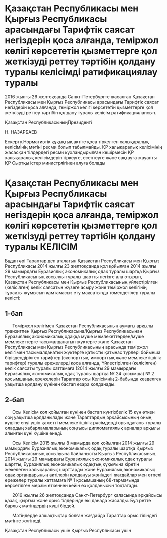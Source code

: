 # Қазақстан Республикасы мен Қырғыз Республикасы арасындағы Тарифтік саясат негіздерін қоса алғанда, теміржол көлігі көрсететін қызметтерге қол жеткізуді реттеу тәртібін қолдану туралы келісімді ратификациялау туралы

2016 жылғы 26 желтоқсанда Санкт-Петербургте жасалған Қазақстан Республикасы мен Қырғыз Республикасы арасындағы Тарифтік саясат негіздерін қоса алғанда, теміржол көлігі көрсететін қызметтерге қол жеткізуді реттеу тәртібін қолдану туралы келісім ратификациялансын.

Қазақстан РеспубликасыныңПрезиденті

Н. НАЗАРБАЕВ

Ескерту.Нормативтік құқықтық актіге қоса тіркелген халықаралық келісімінің мәтіні ресми болып табылмайды. ҚР халықаралық келісімінің жасасқан тілдердегі ресми куәландырылған көшірмесін ҚР халықаралық келісімдерін тіркеуге, есептеуге және сақтауға жауапты ҚР Сыртқы істер министрлігінен алуға болады

# Қазақстан Республикасы мен Қырғыз Республикасы арасындағы Тарифтік саясат негіздерін қоса алғанда, теміржол көлігі көрсететін қызметтерге қол жеткізуді реттеу тәртібін қолдану туралы КЕЛІСІМ

Бұдан әрі Тараптар деп аталатын Қазақстан Республикасы мен Қырғыз Республикасы 2014 жылғы 23 желтоқсанда қол қойылған 2014 жылғы 29 мамырдағы Еуразиялық экономикалық одақ туралы шартқа Қырғыз Республикасының қосылуы туралы шартты негізге ала отырып, Қазақстан Республикасы мен Қырғыз Республикасының үйлестірілген (келісілген) көлік саясатын жүзеге асыру және теміржол көлігінің тұрақты жұмысын қамтамасыз ету мақсатында төмендегілер туралы келісті:

## 1-бап

       Теміржол көлігімен Қазақстан Республикасының аумағы арқылы транзитпен Қырғыз Республикасына/Қырғыз Республикасынан Еуразиялық экономикалық одаққа мүше мемлекеттерден/мүше мемлекеттерге тасымалданатын жүктерге және Қазақстан Республикасы мен Қырғыз Республикасының арасында теміржол көлігімен тасымалданатын жүктерге қатысты қатынас түрлері бойынша біріздендірілген тарифтер (экспорттық, импорттық және мемлекетішілік тарифтер) туралы ережелерді қоса алғанда, Үйлестірілген (келісілген) көлік саясаты туралы хаттамаға (2014 жылғы 29 мамырдағы Еуразиялық экономикалық одақ туралы шартқа № 24 қосымша) № 2 қосымшаның ережелерін Тараптар осы Келісімнің 2-бабында көзделген уақытша қолдану күнінен бастап өзара қолданады.

## 2-бап

      Осы Келісім қол қойылған күнінен бастап күнтізбелік 15 күн өткен соң уақытша қолданылады және Тараптардың әрқайсысының оның күшіне енуі үшін қажетті мемлекетішілік рәсімдерді орындағаны туралы олардың хабарламаларының соңғысы дипломатиялық арналар арқылы алынған күні күшіне енеді.

       Осы Келісім 2015 жылғы 8 мамырда қол қойылған 2014 жылғы 29 мамырдағы Еуразиялық экономикалық одақ туралы шартқа Қырғыз Республикасының қосылуына байланысты Қырғыз Республикасының 2014 жылғы 29 мамырдағы Еуразиялық экономикалық одақ туралы шартты, Еуразиялық экономикалық одақтың құқығына кіретін жекелеген халықаралық шарттарды және Еуразиялық экономикалық одақ органдарының актілерін қолдануы жөніндегі жағдайлар мен өтпелі ережелер туралы хаттамаға № 1 қосымшаның 68-тармағында көрсетілген мерзім өткеннен кейін өз қолданысын тоқтатады.

      2016 жылғы 26 желтоқсанда Санкт-Петербург қаласында әрқайсысы қазақ, қырғыз және орыс тілдерінде екі данада жасалды. Бұл ретте барлық мәтіндердің күші бірдей.

      Мәтіндерде алшақтықтар болған жағдайда Тараптар орыс тіліндегі мәтінге жүгінеді.

Қазақстан Республикасы үшін                   Қырғыз Республикасы үшін

